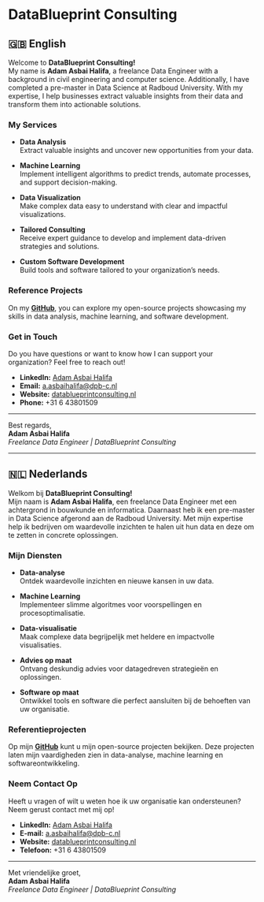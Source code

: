 # DataBlueprint Consulting

## 🇬🇧 English

Welcome to **DataBlueprint Consulting!**  
My name is **Adam Asbai Halifa**, a freelance Data Engineer with a background in civil engineering and computer science. Additionally, I have completed a pre-master in Data Science at Radboud University. With my expertise, I help businesses extract valuable insights from their data and transform them into actionable solutions.

### My Services

- **Data Analysis**  
  Extract valuable insights and uncover new opportunities from your data.  

- **Machine Learning**  
  Implement intelligent algorithms to predict trends, automate processes, and support decision-making.  

- **Data Visualization**  
  Make complex data easy to understand with clear and impactful visualizations.  

- **Tailored Consulting**  
  Receive expert guidance to develop and implement data-driven strategies and solutions.  

- **Custom Software Development**  
  Build tools and software tailored to your organization’s needs.  

### Reference Projects

On my **[GitHub](https://github.com/DataBlueprintConsulting?tab=repositories)**, you can explore my open-source projects showcasing my skills in data analysis, machine learning, and software development.

### Get in Touch

Do you have questions or want to know how I can support your organization? Feel free to reach out!

- **LinkedIn:** [Adam Asbai Halifa](https://www.linkedin.com/in/adam-asbai-halifa/)
- **Email:** [a.asbaihalifa@dpb-c.nl](mailto:a.asbaihalifa@dpb-c.nl)  
- **Website:** [datablueprintconsulting.nl](https://datablueprintconsulting.nl)
- **Phone:** +31 6 43801509  

---

Best regards,  
**Adam Asbai Halifa**  
_Freelance Data Engineer | DataBlueprint Consulting_

---

## 🇳🇱 Nederlands

Welkom bij **DataBlueprint Consulting!**  
Mijn naam is **Adam Asbai Halifa**, een freelance Data Engineer met een achtergrond in bouwkunde en informatica. Daarnaast heb ik een pre-master in Data Science afgerond aan de Radboud University. Met mijn expertise help ik bedrijven om waardevolle inzichten te halen uit hun data en deze om te zetten in concrete oplossingen.

### Mijn Diensten

- **Data-analyse**  
  Ontdek waardevolle inzichten en nieuwe kansen in uw data.  

- **Machine Learning**  
  Implementeer slimme algoritmes voor voorspellingen en procesoptimalisatie.  

- **Data-visualisatie**  
  Maak complexe data begrijpelijk met heldere en impactvolle visualisaties.  

- **Advies op maat**  
  Ontvang deskundig advies voor datagedreven strategieën en oplossingen.  

- **Software op maat**  
  Ontwikkel tools en software die perfect aansluiten bij de behoeften van uw organisatie.  

### Referentieprojecten

Op mijn **[GitHub](https://github.com/DataBlueprintConsulting?tab=repositories)** kunt u mijn open-source projecten bekijken. Deze projecten laten mijn vaardigheden zien in data-analyse, machine learning en softwareontwikkeling.

### Neem Contact Op

Heeft u vragen of wilt u weten hoe ik uw organisatie kan ondersteunen? Neem gerust contact met mij op!

- **LinkedIn:** [Adam Asbai Halifa](https://www.linkedin.com/in/adam-asbai-halifa/)
- **E-mail:** [a.asbaihalifa@dpb-c.nl](mailto:a.asbaihalifa@dpb-c.nl)  
- **Website:** [datablueprintconsulting.nl](https://datablueprintconsulting.nl)
- **Telefoon:** +31 6 43801509  

---

Met vriendelijke groet,  
**Adam Asbai Halifa**  
_Freelance Data Engineer | DataBlueprint Consulting_
